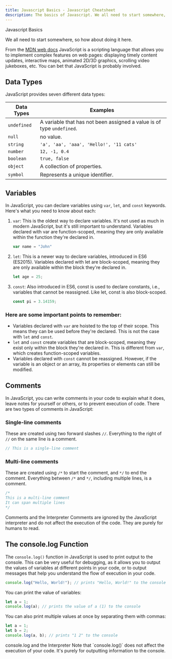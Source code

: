 ```yaml
---
title: Javascript Basics - Javascript Cheatsheet
description: The basics of Javascript. We all need to start somewhere, so how about doing it here.
---
```


<base-title :title="frontmatter.title" :description="frontmatter.description">
Javascript Basics
</base-title>

We all need to start somewhere, so how about doing it here.

<base-disclaimer>
  <base-disclaimer-title>
    From the <a target="_blank" href="https://developer.mozilla.org/en-US/docs/Learn/JavaScript/First_steps/What_is_JavaScript">MDN web docs</a>
  </base-disclaimer-title>
  <base-disclaimer-content>
   JavaScript is a scripting language that allows you to implement complex features on web pages: displaying timely content updates, interactive maps, animated 2D/3D graphics, scrolling video jukeboxes, etc. You can bet that JavaScript is probably involved.
  </base-disclaimer-content>
</base-disclaimer>

## Data Types

JavaScript provides seven different data types:

| Data Types  | Examples                                                              |
| ----------- | --------------------------------------------------------------------- |
| `undefined` | A variable that has not been assigned a value is of type `undefined`. |
| `null`      | no value.                                                             |
| `string`    | `'a', 'aa', 'aaa', 'Hello!', '11 cats'`                               |
| `number`    | `12, -1, 0.4`                                                         |
| `boolean`   | `true, false`                                                         |
| `object`    | A collection of properties.                                           |
| `symbol`    | Represents a unique identifier.                                       |

## Variables

In JavaScript, you can declare variables using `var`, `let`, and `const` keywords. Here's what you need to know about each:

1. `var`: This is the oldest way to declare variables. It's not used as much in modern JavaScript, but it's still important to understand. Variables declared with var are function-scoped, meaning they are only available within the function they're declared in.

    ```javascript
    var name = "John"
    ```

2. `let`: This is a newer way to declare variables, introduced in ES6 (ES2015). Variables declared with let are block-scoped, meaning they are only available within the block they're declared in.

    ```javascript
    let age = 25;
    ```

3. `const`: Also introduced in ES6, const is used to declare constants, i.e., variables that cannot be reassigned. Like let, const is also block-scoped.

    ```javascript
    const pi = 3.14159;
    ```

### Here are some important points to remember:

- Variables declared with `var` are hoisted to the top of their scope. This means they can be used before they're declared. This is not the case with `let` and `const`.
- `let` and `const` create variables that are block-scoped, meaning they exist only within the block they're declared in. This is different from `var`, which creates function-scoped variables.
- Variables declared with `const` cannot be reassigned. However, if the variable is an object or an array, its properties or elements can still be modified.

## Comments

In JavaScript, you can write comments in your code to explain what it does, leave notes for yourself or others, or to prevent execution of code. There are two types of comments in JavaScript:

### Single-line comments

These are created using two forward slashes `//`. Everything to the right of `//` on the same line is a comment.

```javascript
// This is a single-line comment
```

### Multi-line comments

These are created using `/*` to start the comment, and `*/` to end the comment. Everything between `/*` and `*/`, including multiple lines, is a comment.

```javascript
/*
This is a multi-line comment
It can span multiple lines
*/
```

<base-warning>
  <base-warning-title>
    Comments and the Interpreter
  </base-warning-title>
  <base-warning-content>
    Comments are ignored by the JavaScript interpreter and do not affect the execution of the code. They are purely for humans to read.
  </base-warning-content>
</base-warning>

## The console.log Function

The `console.log()` function in JavaScript is used to print output to the console. This can be very useful for debugging, as it allows you to output the values of variables at different points in your code, or to output messages that help you understand the flow of execution in your code.

```javascript
console.log("Hello, World!"); // prints "Hello, World!" to the console
```

You can print the value of variables:

```javascript
let a = 1;
console.log(a); // prints the value of a (1) to the console
```

You can also print multiple values at once by separating them with commas:

```javascript
let a = 1;
let b = 2;
console.log(a, b); // prints "1 2" to the console
```

<base-warning>
  <base-warning-title>
    console.log and the Interpreter
  </base-warning-title>
  <base-warning-content>
    Note that `console.log()` does not affect the execution of your code. It's purely for outputting information to the console.
  </base-warning-content>
</base-warning>

